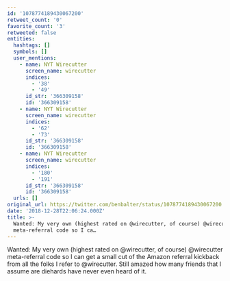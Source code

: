 ```yaml
---
id: '1078774189430067200'
retweet_count: '0'
favorite_count: '3'
retweeted: false
entities:
  hashtags: []
  symbols: []
  user_mentions:
    - name: NYT Wirecutter
      screen_name: wirecutter
      indices:
        - '38'
        - '49'
      id_str: '366309158'
      id: '366309158'
    - name: NYT Wirecutter
      screen_name: wirecutter
      indices:
        - '62'
        - '73'
      id_str: '366309158'
      id: '366309158'
    - name: NYT Wirecutter
      screen_name: wirecutter
      indices:
        - '180'
        - '191'
      id_str: '366309158'
      id: '366309158'
  urls: []
original_url: https://twitter.com/benbalter/status/1078774189430067200
date: '2018-12-28T22:06:24.000Z'
title: >-
  Wanted: My very own (highest rated on @wirecutter, of course) @wirecutter
  meta-referral code so I ca…
---
```


Wanted: My very own (highest rated on @wirecutter, of course) @wirecutter meta-referral code so I can get a small cut of the Amazon referral kickback from all the folks I refer to @wirecutter. Still amazed how many friends that I assume are diehards have never even heard of it.